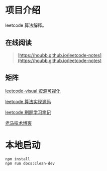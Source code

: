 # 项目介绍 

leetcode 算法解释。

## 在线阅读

> [https://houbb.github.io/leetcode-notes](https://houbb.github.io/leetcode-notes)

## 矩阵

[leetcode-visual 资源可视化](https://github.com/houbb/leetcode-visual)

[leetcode 算法实现源码](https://github.com/houbb/leetcode)

[leetcode 刷题学习笔记](https://github.com/houbb/leetcode-notes)

[老马技术博客](https://houbb.github.io/)

# 本地启动

```
npm install
npm run docs:clean-dev
```